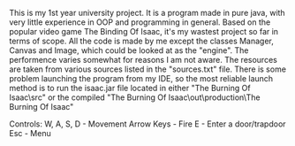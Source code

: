 This is my 1st year university project.
It is a program made in pure java, with very little experience in OOP and programming in general.
Based on the popular video game The Binding Of Isaac, it's my wastest project so far in terms of scope.
All the code is made by me except the classes Manager, Canvas and Image, which could be looked at as the "engine".
The performence varies somewhat for reasons I am not aware.
The resources are taken from various sources listed in the "sources.txt" file.
There is some problem launching the program from my IDE, so the most reliable launch method is to run the isaac.jar file
located in either "The Burning Of Isaac\src" or the compiled "The Burning Of Isaac\out\production\The Burning Of Isaac"

Controls:
W, A, S, D     - Movement
Arrow Keys     - Fire
E              - Enter a door/trapdoor
Esc            - Menu
